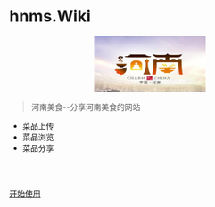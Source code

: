 <!--_coverpage.md 封面-->

# hnms.Wiki<small></small>
>
<div align="center">
<img src="img/logo.png" style="width: 200px;height: 100px" >
</div>

>河南美食--分享河南美食的网站

- 菜品上传
- 菜品浏览
- 菜品分享

<br>

<span id="https://9546021.github.io/9546021/" style='display:none'>
    👀 本站总访问量：<span id="https://9546021.github.io/9546021/"></span> 次
</span>
<span id="https://9546021.github.io/9546021/" style='display:none'>
    | 🚴‍♂️ 本站总访客数：<span id="https://9546021.github.io/9546021/"></span> 人
</span>

<br>

[开始使用](README.md)